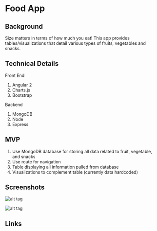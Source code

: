 # Food App

## Background
Size matters in terms of how much you eat! This app provides tables/visualizations that detail various types of fruits, vegetables and snacks.


## Technical Details
Front End
1. Angular 2
2. Charts.js
3. Bootstrap

Backend
1. MongoDB
2. Node
3. Express


## MVP
1. Use MongoDB database for storing all data related to fruit, vegetable, and snacks
2. Use route for navigation
3. Table displaying all information pulled from database
4. Visualizations to complement table (currently data hardcoded)

## Screenshots
![alt tag](http://i751.photobucket.com/albums/xx156/Moirae54/Homepage.png)

![alt tag](http://i751.photobucket.com/albums/xx156/Moirae54/fruits-page.png)

## Links
